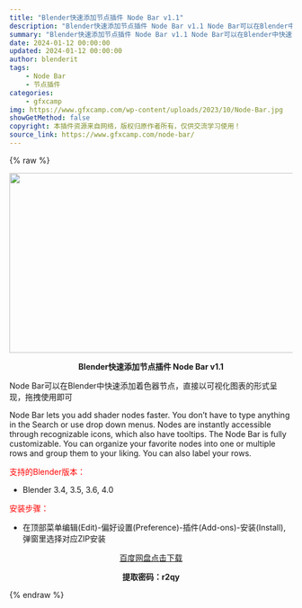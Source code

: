 ```yaml
---
title: "Blender快速添加节点插件 Node Bar v1.1"
description: "Blender快速添加节点插件 Node Bar v1.1 Node Bar可以在Blender中快速添加着色器节点，直接以可视化图表的形式呈现，拖拽使用即可 Node Bar lets you ad..."
summary: "Blender快速添加节点插件 Node Bar v1.1 Node Bar可以在Blender中快速添加着色器节点，直接以可视化图表的形式呈现，拖拽使用即可 Node Bar lets you ad..."
date: 2024-01-12 00:00:00
updated: 2024-01-12 00:00:00
author: blenderit
tags: 
    - Node Bar
    - 节点插件
categories:
    - gfxcamp
img: https://www.gfxcamp.com/wp-content/uploads/2023/10/Node-Bar.jpg
showGetMethod: false
copyright: 本插件资源来自网络，版权归原作者所有，仅供交流学习使用！
source_link: https://www.gfxcamp.com/node-bar/
---
```


{% raw %}
<div><p><img decoding="async" class="aligncenter size-full wp-image-115340" src="https://www.gfxcamp.com/wp-content/uploads/2023/10/Node-Bar.jpg" data-src="https://www.gfxcamp.com/wp-content/uploads/2023/10/Node-Bar.jpg" alt="" width="640" height="320" data-srcset="https://www.gfxcamp.com/wp-content/uploads/2023/10/Node-Bar.jpg 640w, https://www.gfxcamp.com/wp-content/uploads/2023/10/Node-Bar-150x75.jpg 150w" data-sizes="(max-width: 640px) 100vw, 640px"></p><p style="text-align: center;"><strong>Blender快速添加节点插件 Node Bar v1.1</strong></p><p>Node Bar可以在Blender中快速添加着色器节点，直接以可视化图表的形式呈现，拖拽使用即可</p><p>Node Bar lets you add shader nodes faster. You don’t have to type anything in the Search or use drop down menus. Nodes are instantly accessible through recognizable icons, which also have tooltips. The Node Bar is fully customizable. You can organize your favorite nodes into one or multiple rows and group them to your liking. You can also label your rows.</p><p style="text-align: left;"><span style="color: #ff0000;">支持的Blender版本：</span></p><ul>
<li style="text-align: left;">Blender 3.4, 3.5, 3.6, 4.0</li>
</ul><p style="text-align: left;"><span style="color: #ff0000;">安装步骤：</span></p><ul>
<li>在顶部菜单编辑(Edit)-偏好设置(Preference)-插件(Add-ons)-安装(Install),弹窗里选择对应ZIP安装</li>
</ul><p style="text-align: center;"><a class="maxbutton-3 maxbutton maxbutton-baidu" target="_blank" rel="noopener" href="https://pan.baidu.com/s/1Kxfi-sZovjwM7v6ZIFTuLA?pwd=r2qy"><span class="mb-text">百度网盘点击下载</span></a></p><p style="text-align: center;"><strong>提取密码：r2qy</strong></p></div>
<div style="display: none">gfxcamp</div>
{% endraw %}